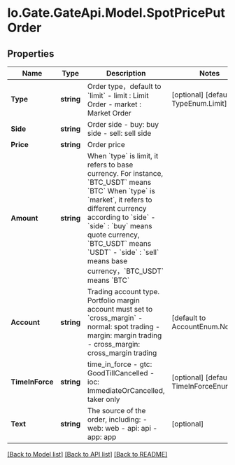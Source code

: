 
# Io.Gate.GateApi.Model.SpotPricePutOrder

## Properties

Name | Type | Description | Notes
------------ | ------------- | ------------- | -------------
**Type** | **string** | Order type，default to &#x60;limit&#x60;  - limit : Limit Order - market : Market Order | [optional] [default to TypeEnum.Limit]
**Side** | **string** | Order side  - buy: buy side - sell: sell side | 
**Price** | **string** | Order price | 
**Amount** | **string** | When &#x60;type&#x60; is limit, it refers to base currency.  For instance, &#x60;BTC_USDT&#x60; means &#x60;BTC&#x60;  When &#x60;type&#x60; is &#x60;market&#x60;, it refers to different currency according to &#x60;side&#x60;  - &#x60;side&#x60; : &#x60;buy&#x60; means quote currency, &#x60;BTC_USDT&#x60; means &#x60;USDT&#x60; - &#x60;side&#x60; : &#x60;sell&#x60; means base currency，&#x60;BTC_USDT&#x60; means &#x60;BTC&#x60;  | 
**Account** | **string** | Trading account type.  Portfolio margin account must set to &#x60;cross_margin&#x60;  - normal: spot trading - margin: margin trading - cross_margin: cross_margin trading  | [default to AccountEnum.Normal]
**TimeInForce** | **string** | time_in_force  - gtc: GoodTillCancelled - ioc: ImmediateOrCancelled, taker only  | [optional] [default to TimeInForceEnum.Gtc]
**Text** | **string** | The source of the order, including: - web: web - api: api - app: app | [optional] 

[[Back to Model list]](../README.md#documentation-for-models)
[[Back to API list]](../README.md#documentation-for-api-endpoints)
[[Back to README]](../README.md)
